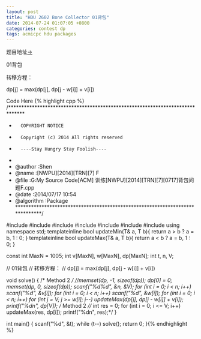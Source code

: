 ```yaml
---
layout: post
title: "HDU 2602 Bone Collector 01背包"
date: 2014-07-24 01:07:05 +0800
categories: contest dp
tags: acmicpc hdu packages
---
```

题目地址<a title="HDU 2602" href="http://acm.hdu.edu.cn/showproblem.php?pid=2602" target="_blank">-></a>

01背包

转移方程：

dp[j] = max(dp[j], dp[j - w[i]] + v[i])

Code Here
{% highlight cpp %}
/******************************************************************************
*       COPYRIGHT NOTICE
*       Copyright (c) 2014 All rights reserved
*       ----Stay Hungry Stay Foolish----
*
* @author		:Shen
* @name         :[NWPU][2014][TRN][7] F
* @file         :G:My Source Code[ACM] 训练[NWPU][2014][TRN][7][0717]背包问题F.cpp
* @date         :2014/07/17 10:54
* @algorithm    :Package
******************************************************************************/

#include <cmath>
#include <cstdio>
#include <string>
#include <cstring>
#include <iomanip>
#include <iostream>
#include <algorithm>
using namespace std;
template<class T>inline bool updateMin(T& a, T b){ return a > b ? a = b, 1 : 0; }
template<class T>inline bool updateMax(T& a, T b){ return a < b ? a = b, 1 : 0; }

const int MaxN = 1005;
int v[MaxN], w[MaxN], dp[MaxN];
int t, n, V;

// 01背包
// 转移方程：
// dp[j] = max(dp[j], dp[j - w[i]] + v[i])

void solve()
{
    /* Method 2 */ //memset(dp, -1, sizeof(dp)); dp[0] = 0;
    memset(dp, 0, sizeof(dp));
    scanf("%d%d", &n, &V);
    for (int i = 0; i < n; i++) scanf("%d", &v[i]);
    for (int i = 0; i < n; i++) scanf("%d", &w[i]);
    for (int i = 0; i < n; i++)
        for (int j = V; j >= w[i]; j--)
            updateMax(dp[j], dp[j - w[i]] + v[i]);
    printf("%dn", dp[V]);
    /* Method 2 *//*
    int res = 0;
    for (int i = 0; i <= V; i++) updateMax(res, dp[i]);
    printf("%dn", res);*/
}

int main()
{
	scanf("%d", &t);
	while (t--) solve();
	return 0;
}{% endhighlight %}
